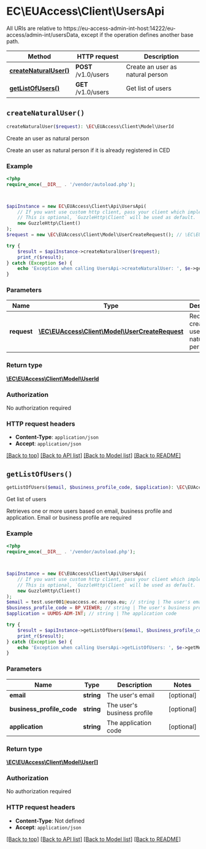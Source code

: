 # EC\EUAccess\Client\UsersApi

All URIs are relative to https://eu-access-admin-int-host:14222/eu-access/admin-int/usersData, except if the operation defines another base path.

| Method | HTTP request | Description |
| ------------- | ------------- | ------------- |
| [**createNaturalUser()**](UsersApi.md#createNaturalUser) | **POST** /v1.0/users | Create an user as natural person |
| [**getListOfUsers()**](UsersApi.md#getListOfUsers) | **GET** /v1.0/users | Get list of users |


## `createNaturalUser()`

```php
createNaturalUser($request): \EC\EUAccess\Client\Model\UserId
```

Create an user as natural person

Create an user as natural person if it is already registered in CED

### Example

```php
<?php
require_once(__DIR__ . '/vendor/autoload.php');



$apiInstance = new EC\EUAccess\Client\Api\UsersApi(
    // If you want use custom http client, pass your client which implements `GuzzleHttp\ClientInterface`.
    // This is optional, `GuzzleHttp\Client` will be used as default.
    new GuzzleHttp\Client()
);
$request = new \EC\EUAccess\Client\Model\UserCreateRequest(); // \EC\EUAccess\Client\Model\UserCreateRequest | Request to create an user as natural person

try {
    $result = $apiInstance->createNaturalUser($request);
    print_r($result);
} catch (Exception $e) {
    echo 'Exception when calling UsersApi->createNaturalUser: ', $e->getMessage(), PHP_EOL;
}
```

### Parameters

| Name | Type | Description  | Notes |
| ------------- | ------------- | ------------- | ------------- |
| **request** | [**\EC\EUAccess\Client\Model\UserCreateRequest**](../Model/UserCreateRequest.md)| Request to create an user as natural person | |

### Return type

[**\EC\EUAccess\Client\Model\UserId**](../Model/UserId.md)

### Authorization

No authorization required

### HTTP request headers

- **Content-Type**: `application/json`
- **Accept**: `application/json`

[[Back to top]](#) [[Back to API list]](../../README.md#endpoints)
[[Back to Model list]](../../README.md#models)
[[Back to README]](../../README.md)

## `getListOfUsers()`

```php
getListOfUsers($email, $business_profile_code, $application): \EC\EUAccess\Client\Model\User[]
```

Get list of users

Retrieves one or more users based on email, business profile and application. Email or business profile are required

### Example

```php
<?php
require_once(__DIR__ . '/vendor/autoload.php');



$apiInstance = new EC\EUAccess\Client\Api\UsersApi(
    // If you want use custom http client, pass your client which implements `GuzzleHttp\ClientInterface`.
    // This is optional, `GuzzleHttp\Client` will be used as default.
    new GuzzleHttp\Client()
);
$email = test.user001@euaccess.ec.europa.eu; // string | The user's email
$business_profile_code = BP_VIEWER; // string | The user's business profile
$application = UUMDS-ADM-INT; // string | The application code

try {
    $result = $apiInstance->getListOfUsers($email, $business_profile_code, $application);
    print_r($result);
} catch (Exception $e) {
    echo 'Exception when calling UsersApi->getListOfUsers: ', $e->getMessage(), PHP_EOL;
}
```

### Parameters

| Name | Type | Description  | Notes |
| ------------- | ------------- | ------------- | ------------- |
| **email** | **string**| The user&#39;s email | [optional] |
| **business_profile_code** | **string**| The user&#39;s business profile | [optional] |
| **application** | **string**| The application code | [optional] |

### Return type

[**\EC\EUAccess\Client\Model\User[]**](../Model/User.md)

### Authorization

No authorization required

### HTTP request headers

- **Content-Type**: Not defined
- **Accept**: `application/json`

[[Back to top]](#) [[Back to API list]](../../README.md#endpoints)
[[Back to Model list]](../../README.md#models)
[[Back to README]](../../README.md)
